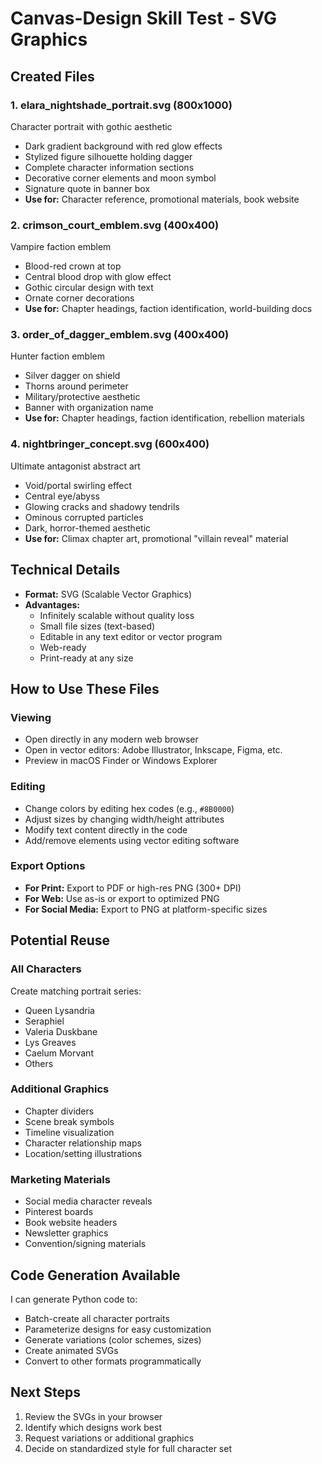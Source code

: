 # Canvas-Design Skill Test - SVG Graphics

## Created Files

### 1. **elara_nightshade_portrait.svg** (800x1000)
Character portrait with gothic aesthetic
- Dark gradient background with red glow effects
- Stylized figure silhouette holding dagger
- Complete character information sections
- Decorative corner elements and moon symbol
- Signature quote in banner box
- **Use for:** Character reference, promotional materials, book website

### 2. **crimson_court_emblem.svg** (400x400)
Vampire faction emblem
- Blood-red crown at top
- Central blood drop with glow effect
- Gothic circular design with text
- Ornate corner decorations
- **Use for:** Chapter headings, faction identification, world-building docs

### 3. **order_of_dagger_emblem.svg** (400x400)
Hunter faction emblem
- Silver dagger on shield
- Thorns around perimeter
- Military/protective aesthetic
- Banner with organization name
- **Use for:** Chapter headings, faction identification, rebellion materials

### 4. **nightbringer_concept.svg** (600x400)
Ultimate antagonist abstract art
- Void/portal swirling effect
- Central eye/abyss
- Glowing cracks and shadowy tendrils
- Ominous corrupted particles
- Dark, horror-themed aesthetic
- **Use for:** Climax chapter art, promotional "villain reveal" material

## Technical Details
- **Format:** SVG (Scalable Vector Graphics)
- **Advantages:** 
  - Infinitely scalable without quality loss
  - Small file sizes (text-based)
  - Editable in any text editor or vector program
  - Web-ready
  - Print-ready at any size

## How to Use These Files

### Viewing
- Open directly in any modern web browser
- Open in vector editors: Adobe Illustrator, Inkscape, Figma, etc.
- Preview in macOS Finder or Windows Explorer

### Editing
- Change colors by editing hex codes (e.g., `#8B0000`)
- Adjust sizes by changing width/height attributes
- Modify text content directly in the code
- Add/remove elements using vector editing software

### Export Options
- **For Print:** Export to PDF or high-res PNG (300+ DPI)
- **For Web:** Use as-is or export to optimized PNG
- **For Social Media:** Export to PNG at platform-specific sizes

## Potential Reuse

### All Characters
Create matching portrait series:
- Queen Lysandria
- Seraphiel
- Valeria Duskbane
- Lys Greaves
- Caelum Morvant
- Others

### Additional Graphics
- Chapter dividers
- Scene break symbols
- Timeline visualization
- Character relationship maps
- Location/setting illustrations

### Marketing Materials
- Social media character reveals
- Pinterest boards
- Book website headers
- Newsletter graphics
- Convention/signing materials

## Code Generation Available
I can generate Python code to:
- Batch-create all character portraits
- Parameterize designs for easy customization
- Generate variations (color schemes, sizes)
- Create animated SVGs
- Convert to other formats programmatically

## Next Steps
1. Review the SVGs in your browser
2. Identify which designs work best
3. Request variations or additional graphics
4. Decide on standardized style for full character set
